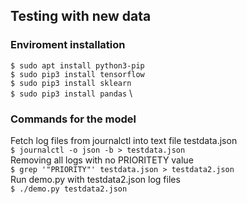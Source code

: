 ## Testing with new data

### Enviroment installation
```$ sudo apt install python3-pip``` \
```$ sudo pip3 install tensorflow``` \
```$ sudo pip3 install sklearn``` \
```$ sudo pip3 install pandas``` \

### Commands for the model
Fetch log files from journalctl into text file testdata.json \
```$ journalctl -o json -b > testdata.json``` \
Removing all logs with no PRIORITETY value \
```$ grep '"PRIORITY"' testdata.json > testdata2.json``` \
Run demo.py with testdata2.json log files \
```$ ./demo.py testdata2.json```
